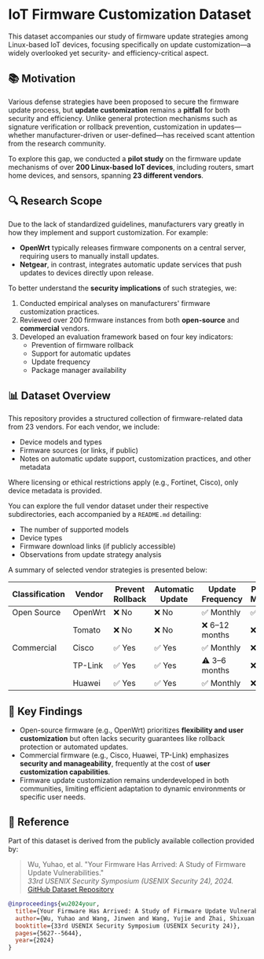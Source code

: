 # IoT Firmware Customization Dataset

This dataset accompanies our study of firmware update strategies among Linux-based IoT devices, focusing specifically on update customization—a widely overlooked yet security- and efficiency-critical aspect.

## 📚 Motivation

Various defense strategies have been proposed to secure the firmware update process, but **update customization** remains a **pitfall** for both security and efficiency. Unlike general protection mechanisms such as signature verification or rollback prevention, customization in updates—whether manufacturer-driven or user-defined—has received scant attention from the research community.

To explore this gap, we conducted a **pilot study** on the firmware update mechanisms of over **200 Linux-based IoT devices**, including routers, smart home devices, and sensors, spanning **23 different vendors**.

## 🔍 Research Scope

Due to the lack of standardized guidelines, manufacturers vary greatly in how they implement and support customization. For example:

- **OpenWrt** typically releases firmware components on a central server, requiring users to manually install updates.
- **Netgear**, in contrast, integrates automatic update services that push updates to devices directly upon release.

To better understand the **security implications** of such strategies, we:

1. Conducted empirical analyses on manufacturers' firmware customization practices.
2. Reviewed over 200 firmware instances from both **open-source** and **commercial** vendors.
3. Developed an evaluation framework based on four key indicators:
   - Prevention of firmware rollback
   - Support for automatic updates
   - Update frequency
   - Package manager availability

## 📊 Dataset Overview

This repository provides a structured collection of firmware-related data from 23 vendors. For each vendor, we include:

- Device models and types
- Firmware sources (or links, if public)
- Notes on automatic update support, customization practices, and other metadata

Where licensing or ethical restrictions apply (e.g., Fortinet, Cisco), only device metadata is provided.

You can explore the full vendor dataset under their respective subdirectories, each accompanied by a `README.md` detailing:

- The number of supported models
- Device types
- Firmware download links (if publicly accessible)
- Observations from update strategy analysis

A summary of selected vendor strategies is presented below:

| Classification | Vendor  | Prevent Rollback | Automatic Update | Update Frequency | Package Manager |
|----------------|---------|------------------|------------------|------------------|-----------------|
| Open Source    | OpenWrt | ❌ No            | ❌ No            | ✅ Monthly       | ✅ opkg          |
|                | Tomato  | ❌ No            | ❌ No            | ❌ 6–12 months   | ❌ No            |
| Commercial     | Cisco   | ✅ Yes           | ✅ Yes           | ✅ Monthly       | ❌ No            |
|                | TP-Link | ✅ Yes           | ✅ Yes           | ⚠️ 3–6 months   | ❌ No            |
|                | Huawei  | ✅ Yes           | ✅ Yes           | ✅ Monthly       | ❌ No            |

## 🧩 Key Findings

- Open-source firmware (e.g., OpenWrt) prioritizes **flexibility and user customization** but often lacks security guarantees like rollback protection or automated updates.
- Commercial firmware (e.g., Cisco, Huawei, TP-Link) emphasizes **security and manageability**, frequently at the cost of **user customization capabilities**.
- Firmware update customization remains underdeveloped in both communities, limiting efficient adaptation to dynamic environments or specific user needs.

## 🔗 Reference

Part of this dataset is derived from the publicly available collection provided by:

> Wu, Yuhao, et al. "Your Firmware Has Arrived: A Study of Firmware Update Vulnerabilities."  
> *33rd USENIX Security Symposium (USENIX Security 24), 2024.*  
> [GitHub Dataset Repository](https://github.com/WUSTL-CSPL/Firmware-Dataset)

```bibtex
@inproceedings{wu2024your,
  title={Your Firmware Has Arrived: A Study of Firmware Update Vulnerabilities},
  author={Wu, Yuhao and Wang, Jinwen and Wang, Yujie and Zhai, Shixuan and Li, Zihan and He, Yi and Sun, Kun and Li, Qi and Zhang, Ning},
  booktitle={33rd USENIX Security Symposium (USENIX Security 24)},
  pages={5627--5644},
  year={2024}
}
